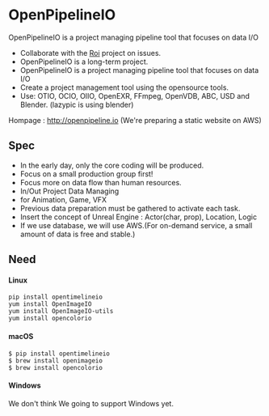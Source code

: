# OpenPipelineIO
OpenPipelineIO is a project managing pipeline tool that focuses on data I/O

- Collaborate with the [Roi](https://github.com/studio2l/roi) project on issues.
- OpenPipelineIO is a long-term project.
- OpenPipelineIO is a project managing pipeline tool that focuses on data I/O
- Create a project management tool using the opensource tools.
- Use: OTIO, OCIO, OIIO, OpenEXR, FFmpeg, OpenVDB, ABC, USD and Blender. (lazypic is using blender)

Hompage : http://openpipeline.io (We're preparing a static website on AWS)

## Spec
- In the early day, only the core coding will be produced.
- Focus on a small production group first!
- Focus more on data flow than human resources.
- In/Out Project Data Managing
- for Animation, Game, VFX
- Previous data preparation must be gathered to activate each task.
- Insert the concept of Unreal Engine : Actor(char, prop), Location, Logic
- If we use database, we will use AWS.(For on-demand service, a small amount of data is free and stable.)

## Need

#### Linux
```
pip install opentimelineio
yum install OpenImageIO
yum install OpenImageIO-utils
yum install opencolorio
```

#### macOS
```
$ pip install opentimelineio
$ brew install openimageio
$ brew install opencolorio
```

#### Windows
We don't think We going to support Windows yet.
